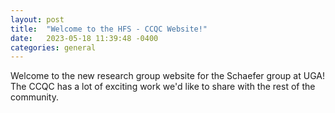 ```yaml
---
layout: post
title:  "Welcome to the HFS - CCQC Website!"
date:   2023-05-18 11:39:48 -0400
categories: general
---
```

Welcome to the new research group website for the Schaefer group at UGA!
The CCQC has a lot of exciting work we'd like to share with the rest of
the community.
